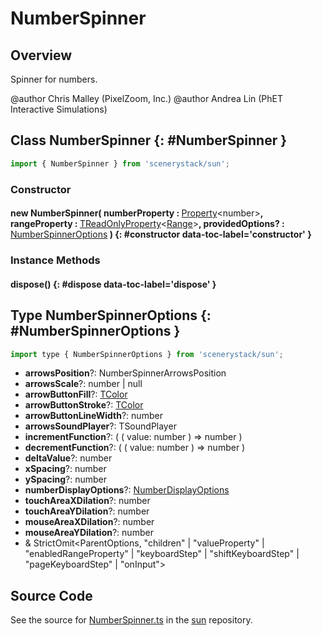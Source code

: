 # NumberSpinner

## Overview

Spinner for numbers.

@author Chris Malley (PixelZoom, Inc.)
@author Andrea Lin (PhET Interactive Simulations)

## Class NumberSpinner {: #NumberSpinner }


```js
import { NumberSpinner } from 'scenerystack/sun';
```
### Constructor

#### new NumberSpinner( numberProperty : <span style="font-weight: 400;">[Property](../axon/Property.md)&lt;<span style="color: hsla(calc(var(--md-hue) + 180deg),80%,40%,1);">number</span>&gt;</span>, rangeProperty : <span style="font-weight: 400;">[TReadOnlyProperty](../axon/TReadOnlyProperty.md)&lt;[Range](../dot/Range.md)&gt;</span>, providedOptions? : <span style="font-weight: 400;">[NumberSpinnerOptions](../sun/NumberSpinner.md#NumberSpinnerOptions)</span> ) {: #constructor data-toc-label='constructor' }

### Instance Methods

#### dispose() {: #dispose data-toc-label='dispose' }



## Type NumberSpinnerOptions {: #NumberSpinnerOptions }


```js
import type { NumberSpinnerOptions } from 'scenerystack/sun';
```
- **arrowsPosition**?: NumberSpinnerArrowsPosition
- **arrowsScale**?: <span style="color: hsla(calc(var(--md-hue) + 180deg),80%,40%,1);">number</span> | <span style="color: hsla(calc(var(--md-hue) + 180deg),80%,40%,1);">null</span>
- **arrowButtonFill**?: [TColor](../scenery/TColor.md)
- **arrowButtonStroke**?: [TColor](../scenery/TColor.md)
- **arrowButtonLineWidth**?: <span style="color: hsla(calc(var(--md-hue) + 180deg),80%,40%,1);">number</span>
- **arrowsSoundPlayer**?: TSoundPlayer
- **incrementFunction**?: ( ( value: <span style="color: hsla(calc(var(--md-hue) + 180deg),80%,40%,1);">number</span> ) =&gt; <span style="color: hsla(calc(var(--md-hue) + 180deg),80%,40%,1);">number</span> )
- **decrementFunction**?: ( ( value: <span style="color: hsla(calc(var(--md-hue) + 180deg),80%,40%,1);">number</span> ) =&gt; <span style="color: hsla(calc(var(--md-hue) + 180deg),80%,40%,1);">number</span> )
- **deltaValue**?: <span style="color: hsla(calc(var(--md-hue) + 180deg),80%,40%,1);">number</span>
- **xSpacing**?: <span style="color: hsla(calc(var(--md-hue) + 180deg),80%,40%,1);">number</span>
- **ySpacing**?: <span style="color: hsla(calc(var(--md-hue) + 180deg),80%,40%,1);">number</span>
- **numberDisplayOptions**?: [NumberDisplayOptions](../scenery-phet/NumberDisplay.md#NumberDisplayOptions)
- **touchAreaXDilation**?: <span style="color: hsla(calc(var(--md-hue) + 180deg),80%,40%,1);">number</span>
- **touchAreaYDilation**?: <span style="color: hsla(calc(var(--md-hue) + 180deg),80%,40%,1);">number</span>
- **mouseAreaXDilation**?: <span style="color: hsla(calc(var(--md-hue) + 180deg),80%,40%,1);">number</span>
- **mouseAreaYDilation**?: <span style="color: hsla(calc(var(--md-hue) + 180deg),80%,40%,1);">number</span>
- &amp; StrictOmit&lt;ParentOptions, "children" | "valueProperty" | "enabledRangeProperty" | "keyboardStep" | "shiftKeyboardStep" | "pageKeyboardStep" | "onInput"&gt;




## Source Code

See the source for [NumberSpinner.ts](https://github.com/phetsims/sun/blob/main/js/NumberSpinner.ts) in the [sun](https://github.com/phetsims/sun) repository.

